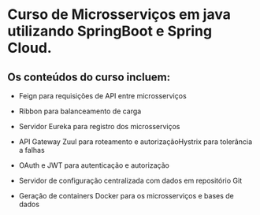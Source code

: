 # Curso de Microsserviços em java utilizando SpringBoot e Spring Cloud.

## Os conteúdos do curso incluem:

* Feign para requisições de API entre microsserviços

* Ribbon para balanceamento de carga

* Servidor Eureka para registro dos microsserviços

* API Gateway Zuul para roteamento e autorizaçãoHystrix para tolerância a falhas

* OAuth e JWT para autenticação e autorização

* Servidor de configuração centralizada com dados em repositório Git

* Geração de containers Docker para os microsserviços e bases de dados
